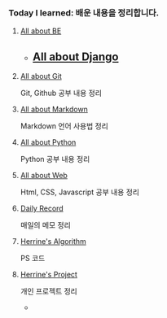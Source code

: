 ### Today I learned: 배운 내용을 정리합니다.



1. [All about BE](https://github.com/HerrineKim/TIL/tree/master/All%20about%20BE/All%20about%20Django)

   - [All about Django](https://github.com/HerrineKim/TIL/tree/master/All%20about%20Django)
     - 

2. [All about Git](https://github.com/HerrineKim/TIL/tree/master/All%20about%20Git)

   Git, Github 공부 내용 정리

3. [All about Markdown](https://github.com/HerrineKim/TIL/tree/master/All%20about%20Markdown)

   Markdown 언어 사용법 정리

4. [All about Python](https://github.com/HerrineKim/TIL/tree/master/All%20about%20Python)

   Python 공부 내용 정리

5. [All about Web](/https://github.com/HerrineKim/TIL/tree/master/All%20about%20Web)

   Html, CSS, Javascript 공부 내용 정리

6. [Daily Record](https://github.com/HerrineKim/TIL/tree/master/Daily%20Record)

   매일의 메모 정리

7. [Herrine's Algorithm](https://github.com/HerrineKim/TIL/tree/master/Herrine's%20Algorithm)

   PS 코드

8. [Herrine's Project](https://github.com/HerrineKim/TIL/tree/master/Herrine's%20Project/S.F)

   개인 프로젝트 정리

   - 
